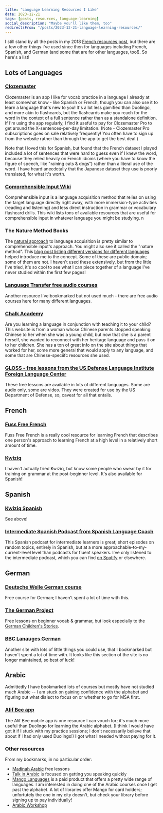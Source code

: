 ```yaml
---
title: "Language Learning Resources I Like"
date: 2023-12-21
tags: [posts, resources, language-learning]
social_description: "Maybe you'll like them, too"
redirectsFrom: "/posts/2023-12-21-language-learning-resources/"
---
```


I still stand by all the posts in my 2018 [French resources post](/posts/2018-11-04-french-resources/), but there are a few other things I've used since then for languages including French, Spanish, and German (and some that are for other languages, too!). So here's a list!

## Lots of Languages

### [Clozemaster](https://www.clozemaster.com/)
Clozemaster is an app I like for vocab practice in a language I already at least somewhat know - like Spanish or French, though you can also use it to learn a language that's new to you! It's a lot less gamified than Duolingo, and more akin to flashcards, but the flashcards make you reach for the word in the context of a full sentence rather than as a standalone definition. If I'm using the app regularly, I find it useful to pay for Clozemaster Pro to get around the X-sentences-per-day limitation. (Note - Clozemaster Pro subscriptions goes on sale relatively frequently! You often have to sign up from the website rather than through the app to get the best deal.)

Note that I loved this for Spanish, but found that the French dataset I played included a lot of sentences that were hard to guess even if I knew the word, because they relied heavily on French idioms (where you have to know the figure of speech, like "raining cats & dogs") rather than a literal use of the word. I have heard anecdotally that the Japanese dataset they use is poorly translated, for what it's worth. 

### [Comprehensible Input Wiki](https://comprehensibleinputwiki.org/wiki/)
Comprehensible input is a language acquisition method that relies on using the target language directly right away, with more immersion-type activities (reading and listening) and less direct instruction in grammar or vocabulary flashcard drills. This wiki lists tons of available resources that are useful for comprehensible input in whatever language you might be studying. n

### The Nature Method Books
The [natural approach](https://en.wikipedia.org/wiki/Natural_approach) to language acquisition is pretty similar to comprehensible input's approach. You might also see it called the "nature method". This [blog post listing different versions for different languages](https://blog.nina.coffee/2018/08/27/all_nature_method_books.html) helped introduce me to the concept. Some of these are public domain; some of them are not. I haven't used these extensively, but from the little I've tried, it's so cool to see what I can piece together of a language I've never studied within the first few pages!

### [Language Transfer free audio courses](https://www.languagetransfer.org/free-courses-1)
Another resource I've bookmarked but not used much - there are free audio courses here for many different languages.

### [Chalk Academy](https://chalkacademy.com/)
Are you learning a language in conjunction with teaching it to your child? This website is from a woman whose Chinese parents stopped speaking Chinese to her when she was a young child, but now that she is a parent herself, she wanted to reconnect with her heritage language and pass it on to her children. She has a ton of great info on the site about things that worked for her, some more general that would apply to any language, and some that are Chinese-speciifc resources she used. 

### [GLOSS - free lessons from the US Defense Language Institute Foreign Language Center](https://gloss.dliflc.edu/)
These free lessons are available in lots of different languages. Some are audio only, some are video. They were created for use by the US Department of Defense, so, caveat for all that entails. 

## French

### [Fuss Free French](https://fussfreefrench.com/)
Fuss Free French is a really cool resource for learning French that describes one person's approach to learning French at a high level in a relatively short amount of time.

### [Kwiziq](https://french.kwiziq.com)
I haven't actually tried Kwiziq, but know some people who swear by it for training on grammar at the post-beginner level. It's also available for Spanish!

## Spanish
### [Kwiziq Spanish](https://spanish.kwiziq.com/)
See above!

### [Intermediate Spanish Podcast from Spanish Language Coach](https://www.spanishlanguagecoach.com/) 
This Spanish podcast for intermediate learners is great; short episodes on random topics, entirely in Spanish, but at a more approachable-to-my-current-level level than podcasts for fluent speakers. I've only listened to the intermediate podcast, which you can find [on Spotify](https://open.spotify.com/show/1UlqKYtmhUkLBQdOCH5JeR?si=688392c1d70a4cbf) or elsewhere. 

## German
### [Deutsche Welle German course](https://learngerman.dw.com/en/learn-german/s-9528)
Free course for German; I haven't spent a lot of time with this.


### [The German Project](https://www.thegermanproject.com/)
Free lessons on beginner vocab & grammar, but look especially to the [German Children's Stories](https://www.thegermanproject.com/stories). 

### [BBC Lanauges German](https://www.bbc.co.uk/languages/german/)
Another site with lots of little things you could use, that I bookmarked but haven't spent a lot of time with. It looks like this section of the site is no longer maintained, so best of luck!

## Arabic
Admittedly I have bookmarked lots of courses but mostly have not studied much Arabic -- I am stuck on gaining confidence with the alphabet and figuring out what dialect to focus on or whether to go for MSA first. 

### [Alif Bee app](https://www.alifbee.com/en)
The Alif Bee mobile app _is_ one resource I can vouch for; it's much more useful than Duolingo for learning the Arabic alphabet. (I think I would have got it if I stuck with my practice sessions; I don't necessarily believe that about if I had only used Duolingo!) I got what I needed without paying for it. 

### Other resources 
From my bookmarks, in no particular order:
 - [Madinah Arabic](https://www.madinaharabic.com/arabic-language-course/lessons/) free lessons
 - [Talk in Arabic](https://talkinarabic.com/) is focused on getting you speaking quickly
 - [Mango Languages](https://mangolanguages.com/available-languages/) is a paid product that offers a pretty wide range of languages. I am interested in doing one of the Arabic courses once I get past the alphabet. A lot of libraries offer Mango for card holders; unfortutely the one in my city doesn't, but check your library before signing up to pay individually!
 - [Arabic Workshop](https://arabicworkshop.com/)




